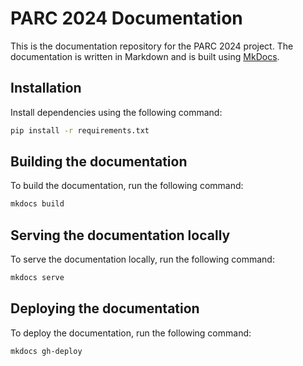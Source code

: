 # PARC 2024 Documentation

This is the documentation repository for the PARC 2024 project. The documentation is written in Markdown and is built using [MkDocs](https://www.mkdocs.org/).

## Installation

Install dependencies using the following command:

```bash
pip install -r requirements.txt
```

## Building the documentation

To build the documentation, run the following command:

```bash
mkdocs build
```

## Serving the documentation locally

To serve the documentation locally, run the following command:

```bash
mkdocs serve
```

## Deploying the documentation

To deploy the documentation, run the following command:

```bash
mkdocs gh-deploy
```

